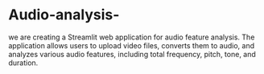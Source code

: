 # Audio-analysis-
we are creating a Streamlit web application for audio feature analysis. The application allows users to upload video files, converts them to audio, and analyzes various audio features, including total frequency, pitch, tone, and duration.

